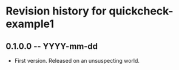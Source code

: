 # Revision history for quickcheck-example1

## 0.1.0.0 -- YYYY-mm-dd

* First version. Released on an unsuspecting world.
